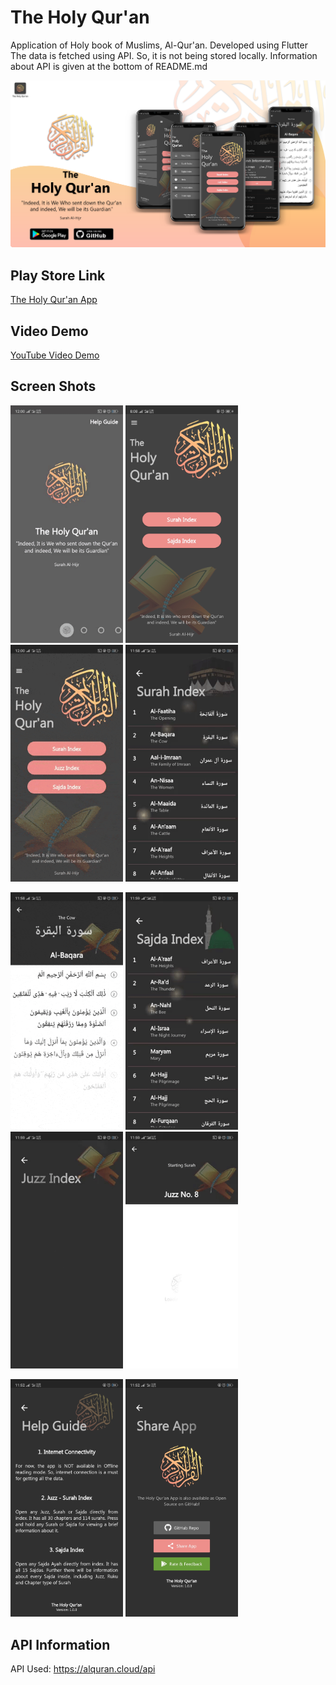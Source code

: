 # The Holy Qur'an

Application of Holy book of Muslims, Al-Qur'an. Developed using Flutter
The data is fetched using API. So, it is not being stored locally. Information about API is given at the bottom of README.md

<img src="screenShots/banner.png">

## Play Store Link

<a href="https://play.google.com/store/apps/details?id=com.hmz.al_quran&pli=1">The Holy Qur'an App</a>

## Video Demo

<a href="https://www.youtube.com/watch?v=4NPIhmvv3bY&feature=youtu.be">YouTube Video Demo</a>

## Screen Shots

<img src="assets/github_gif/intro.gif" width=180> <img src="screenShots/home.jpg" width=180> <img src="assets/github_gif/drawer3d.gif" width=180> <img src="assets/github_gif/surahIndex.gif" width=180>

<img src="assets/github_gif/surahView.gif" width=180> <img src="assets/github_gif/sajdaIndex.gif" width=180> <img src="assets/github_gif/juzIndex.gif" width=180> <img src="assets/github_gif/juzView.gif" width=180>

<img src="screenShots/helpGuide.jpg" width=180> <img src="screenShots/shareApp.jpg" width=180> 

## API Information

API Used: https://alquran.cloud/api
